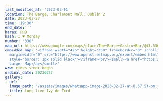 ```yaml
---
last_modified_at: '2023-03-01'
location: The Barge, Charlemont Mall, Dublin 2
date: 2023-02-27
time: '19:30'
end_date: ''
hares: PHD
hash: I ♥ Monday
number: '330'
map_url: https://www.google.com/maps/place/The+Barge+Gastro+Bar/@53.3306023,-6.2628151,17z/data=!3m1!4b1!4m5!3m4!1s0x48670cf1d0ca2821:0x932278b29fcbb15f!8m2!3d53.3306173!4d-6.2605979
embedded_map: '<iframe width="425" height="350" frameborder="0" scrolling="no" marginheight="0"
  marginwidth="0" src="https://www.openstreetmap.org/export/embed.html?bbox=-6.262139976024629%2C53.329867042927816%2C-6.259704530239106%2C53.33123658928268&amp;layer=mapnik&amp;marker=53.330551821601276%2C-6.2609222531318665"
  style="border: 1px solid black"></iframe><br/><small><a href="https://www.openstreetmap.org/?mlat=53.33055&amp;mlon=-6.26092#map=19/53.33055/-6.26092">View
  Larger Map</a></small>'
w3w: rides.sheet.began
ordinal_date: 20230227
gallery:
- url: 
  image_path: "/assets/images/whatsapp-image-2023-02-27-at-8.57.53-pm.jpeg"
  title: Long live Ivy de Turd
---
```



